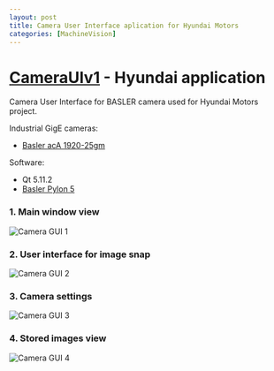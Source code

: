 ```yaml
---
layout: post
title: Camera User Interface aplication for Hyundai Motors
categories: [MachineVision]
---
```


# [CameraUIv1](https://codeleccz.github.io/CameraUIv1/) - Hyundai application

Camera User Interface for BASLER camera used for Hyundai Motors project.

Industrial GigE cameras:
- [Basler acA 1920-25gm](https://www.baslerweb.com/en/products/cameras/area-scan-cameras/ace/aca1920-25gm/)

Software:
- Qt 5.11.2
- [Basler Pylon 5](https://www.baslerweb.com/en/products/software/pylon-windows/)

<div style="text-align: center;">
 <script async type="text/javascript" src="//cdn.carbonads.com/carbon.js?serve=CE7D6KJY&placement=wwwamitmerchantcom" id="_carbonads_js"></script>
</div>

### 1. Main window view

![Camera GUI 1](https://codeleccz.github.io/images/CameraUIv1/hyundai1.png)

### 2. User interface for image snap

![Camera GUI 2](https://codeleccz.github.io/images/CameraUIv1/hyundai2.png)

### 3. Camera settings

![Camera GUI 3](https://codeleccz.github.io/images/CameraUIv1/hyundai3.png)

### 4. Stored images view

![Camera GUI 4](https://codeleccz.github.io/images/CameraUIv1/hyundai4.png)
